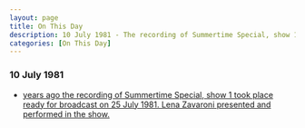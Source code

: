 ```yaml
---
layout: page
title: On This Day
description: 10 July 1981 - The recording of Summertime Special, show 1 took place ready for broadcast on 25 July 1981. Lena Zavaroni presented and performed in the show.
categories: [On This Day]
---
```


### 10 July 1981
* [<span id="age"></span> years ago the recording of Summertime Special, show 1 took place ready for broadcast on 25 July 1981. Lena Zavaroni presented and performed in the show.](/bbc%20one/1981/07/25/summertime-special.html)

<!-- Script for calculating number of years ago -->
<script>
var dob = '19810710';
var year = Number(dob.substr(0, 4));
var month = Number(dob.substr(4, 2)) - 1;
var day = Number(dob.substr(6, 2));
var today = new Date();
var age = today.getFullYear() - year;
if (today.getMonth() < month || (today.getMonth() == month && today.getDate() < day)) {
age--;
}
document.getElementById("age").innerHTML=age;
</script>

